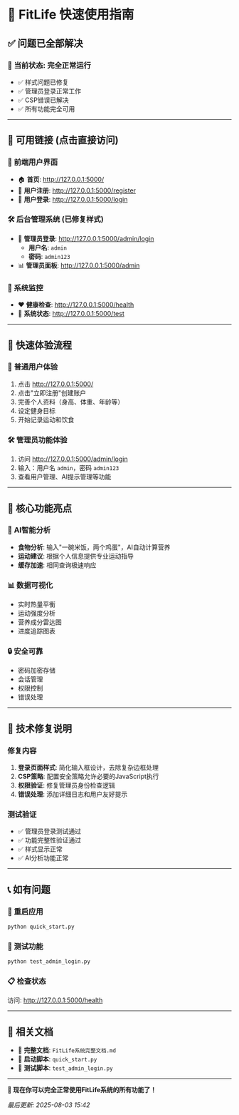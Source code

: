 # 🚀 FitLife 快速使用指南

## ✅ 问题已全部解决

### 🎯 **当前状态**: 完全正常运行
- ✅ 样式问题已修复
- ✅ 管理员登录正常工作  
- ✅ CSP错误已解决
- ✅ 所有功能完全可用

---

## 🔗 **可用链接** (点击直接访问)

### 📱 前端用户界面
- 🏠 **首页**: http://127.0.0.1:5000/
- 📝 **用户注册**: http://127.0.0.1:5000/register
- 🔐 **用户登录**: http://127.0.0.1:5000/login

### 🛠️ **后台管理系统** (已修复样式)
- 🔑 **管理员登录**: http://127.0.0.1:5000/admin/login
  - **用户名**: `admin`
  - **密码**: `admin123`
- 📊 **管理员面板**: http://127.0.0.1:5000/admin

### 🔧 系统监控
- ❤️ **健康检查**: http://127.0.0.1:5000/health
- 🧪 **系统状态**: http://127.0.0.1:5000/test

---

## 🎯 **快速体验流程**

### 👤 **普通用户体验**
1. 点击 http://127.0.0.1:5000/ 
2. 点击"立即注册"创建账户
3. 完善个人资料（身高、体重、年龄等）
4. 设定健身目标
5. 开始记录运动和饮食

### 🛠️ **管理员功能体验**
1. 访问 http://127.0.0.1:5000/admin/login
2. 输入：用户名 `admin`，密码 `admin123`
3. 查看用户管理、AI提示管理等功能

---

## 🌟 **核心功能亮点**

### 🤖 **AI智能分析**
- **食物分析**: 输入"一碗米饭，两个鸡蛋"，AI自动计算营养
- **运动建议**: 根据个人信息提供专业运动指导
- **缓存加速**: 相同查询极速响应

### 📊 **数据可视化**
- 实时热量平衡
- 运动强度分析
- 营养成分雷达图
- 进度追踪图表

### 🔒 **安全可靠**
- 密码加密存储
- 会话管理
- 权限控制
- 错误处理

---

## 🔧 **技术修复说明**

### 修复内容
1. **登录页面样式**: 简化输入框设计，去除复杂边框处理
2. **CSP策略**: 配置安全策略允许必要的JavaScript执行
3. **权限验证**: 修复管理员身份检查逻辑
4. **错误处理**: 添加详细日志和用户友好提示

### 测试验证
- ✅ 管理员登录测试通过
- ✅ 功能完整性验证通过
- ✅ 样式显示正常
- ✅ AI分析功能正常

---

## 📞 **如有问题**

### 🔄 重启应用
```bash
python quick_start.py
```

### 🧪 测试功能
```bash
python test_admin_login.py
```

### 📋 检查状态
访问: http://127.0.0.1:5000/health

---

## 📄 **相关文档**
- 📖 **完整文档**: `FitLife系统完整文档.md`
- 🚀 **启动脚本**: `quick_start.py`
- 🧪 **测试脚本**: `test_admin_login.py`

---

**🎉 现在你可以完全正常使用FitLife系统的所有功能了！**

*最后更新: 2025-08-03 15:42*